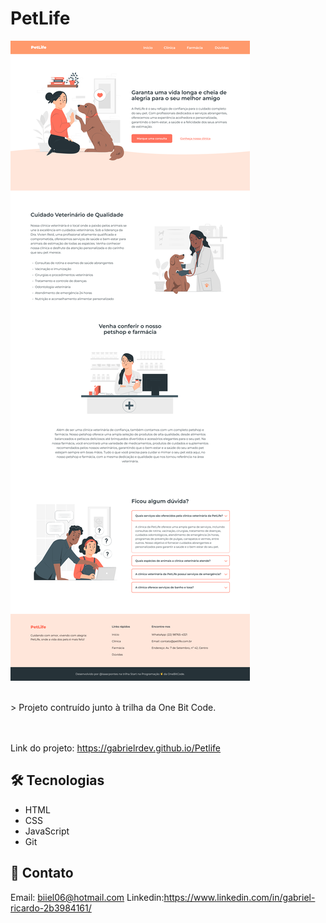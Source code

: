 # PetLife

![preview](./img/projeto-final.png)

<br>
> Projeto contruído junto à trilha da One Bit Code.
<br><br><br>

Link do projeto: https://gabrielrdev.github.io/Petlife 

## 🛠 Tecnologias 

- HTML
- CSS
- JavaScript
- Git 

## 💛 Contato 

Email: biiel06@hotmail.com
Linkedin:https://www.linkedin.com/in/gabriel-ricardo-2b3984161/